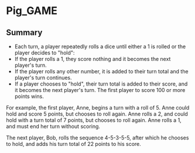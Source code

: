# Pig_GAME

Summary
--------

- Each turn, a player repeatedly rolls a dice until either a 1 is rolled or the player decides to "hold": 
- If the player rolls a 1, they score nothing and it becomes the next player's turn.
- If the player rolls any other number, it is added to their turn total and the player's turn continues.
- If a player chooses to "hold", their turn total is added to their score, and it becomes the next player's turn. The first player to score 100 or more points wins.    

For example, the first player, Anne, begins a turn with a roll of 5. Anne could hold and score 5 points, but chooses to roll again. Anne rolls a 2, and could hold with a turn total of 7 points, but chooses to roll again. Anne rolls a 1, and must end her turn without scoring. 

The next player, Bob, rolls the sequence 4-5-3-5-5, after which he chooses to hold, and adds his turn total of 22 points to his score.
